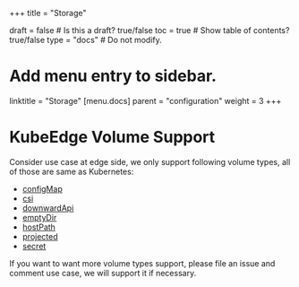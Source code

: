 +++
title = "Storage"

draft = false  # Is this a draft? true/false
toc = true  # Show table of contents? true/false
type = "docs"  # Do not modify.

# Add menu entry to sidebar.
linktitle = "Storage"
[menu.docs]
  parent = "configuration"
  weight = 3
+++

# KubeEdge Volume Support

Consider use case at edge side, we only support following volume types, all of those are same as Kubernetes:

- [configMap](https://kubernetes.io/docs/concepts/storage/volumes/#configmap)
- [csi](https://kubernetes.io/docs/concepts/storage/volumes/#csi)
- [downwardApi](https://kubernetes.io/docs/concepts/storage/volumes/#downwardapi)
- [emptyDir](https://kubernetes.io/docs/concepts/storage/volumes/#emptydir)
- [hostPath](https://kubernetes.io/docs/concepts/storage/volumes/#hostpath)
- [projected](https://kubernetes.io/docs/concepts/storage/volumes/#projected)
- [secret](https://kubernetes.io/docs/concepts/storage/volumes/#secret)

If you want to want more volume types support, please file an issue and comment use case, we will support it if necessary.

